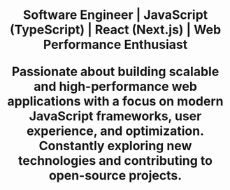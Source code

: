 <h1 align="center">Software Engineer | JavaScript (TypeScript) | React (Next.js) | Web Performance Enthusiast

Passionate about building scalable and high-performance web applications with a focus on modern JavaScript frameworks, user experience, and optimization. Constantly exploring new technologies and contributing to open-source projects.</h1>
